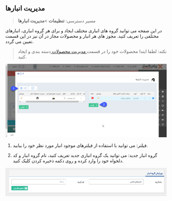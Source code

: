 ﻿## مدیریت انبارها

> مسیر دسترسی:  **تنظیمات** >**مدیریت انبارها** 

در این صفحه می توانید گروه های انباری مختلف ایجاد و برای هر گروه انباری، انبارهای مختلفی را تعریف کنید. مجوز های هر انبار و محصولات مجاز در آن نیز در این قسمت تعیین می گردد.


> نکته: لطفا ابتدا محصولات خود را در قسمت[ مدیریت محصولات ](https://github.com/1stco/PayamGostarDocs/blob/master/help%202.5.4/Basic-Information/Product%20management/Product-management.md)دسته بندی و ایجاد کنید.



![](Warehousemanagement1.png)

1. فیلتر: می توانید با استفاده از فیلترهای موجود انبار مورد نظر خود را بیابید.

2. گروه انبار جدید: می توانید یک گروه انباری جدید تعریف کنید، نام گروه انبار و کد دلخواه خود را وارد کرده و روی دکمه ذخیره کردن کلیک کنید.

![](Warehousemanagement2.png)

 